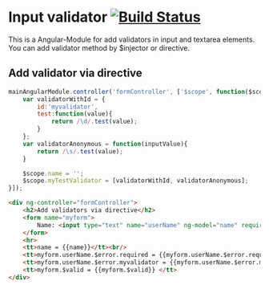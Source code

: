 # Input validator [![Build Status](https://travis-ci.org/acido69/input-validator.png)](https://travis-ci.org/acido69/input-validator)

This is a Angular-Module for add validators in input and textarea elements.
You can add validator method by $injector or directive.

## Add validator via directive
```javascript
mainAngularModule.controller('formController', ['$scope', function($scope){
    var validatorWithId = {
        id:'myvalidator',
        test:function(value){
            return /\d/.test(value);
        }
    };
    var validatorAnonymous = function(inputValue){
        return /\s/.test(value);
    }

    $scope.name = '';
    $scope.myTestValidator = [validatorWithId, validatorAnonymous];
}]);
```

```html
<div ng-controller="formController">
    <h2>Add validators via directive</h2>
    <form name="myform">
        Name: <input type="text" name="userName" ng-model="name" required data-validator="myTestValidator" placeholder="space and 1"/>
    </form>
    <hr>
    <tt>name = {{name}}</tt><br/>
    <tt>myform.userName.$error.required = {{myform.userName.$error.required}}</tt><br/>
    <tt>myform.userName.$error.myvalidator = {{myform.userName.$error.myvalidator}}</tt><br/>
    <tt>myform.$valid = {{myform.$valid}} </tt>
</div>
```